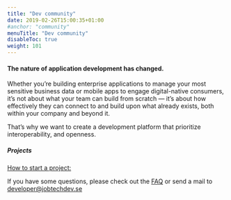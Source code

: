 ```yaml
---
title: "Dev community"
date: 2019-02-26T15:00:35+01:00
#anchor: "community"
menuTitle: "Dev community"
disableToc: true
weight: 101
---
```

#### The nature of application development has changed. 
Whether you’re building enterprise applications to manage your most
sensitive business data or mobile apps to engage
digital-native consumers, it’s not about what your team can build from
scratch — it’s about how effectively they can connect
to and build upon what already exists, both within your company and beyond it.

That’s why we want to create a development platform that prioritize interoperability, and openness.

##### Projects
 
[How to start a project:](https://github.com/MagnumOpuses/project-meta)  

If you have some questions, please 
check out the [FAQ](/faq/) or
send a mail to <developer@jobtechdev.se>


 
